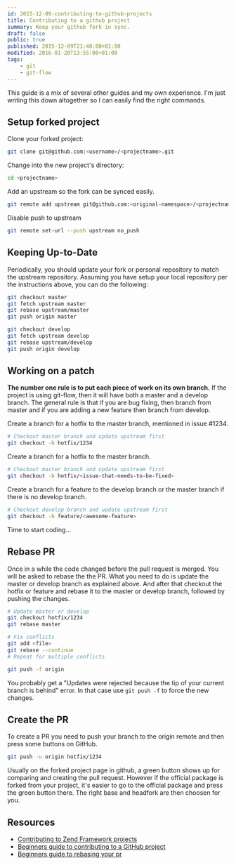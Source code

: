 ```yaml
---
id: 2015-12-09-contributing-to-github-projects
title: Contributing to a github project
summary: Keep your github fork in sync.
draft: false
public: true
published: 2015-12-09T21:48:00+01:00
modified: 2016-01-20T13:55:00+01:00
tags:
    - git
    - git-flow
---
```


This guide is a mix of several other guides and my own experience. I'm just writing this down altogether so I can easily find the right commands.

## Setup forked project

Clone your forked project:

```bash
git clone git@github.com:<username>/<projectname>.git
```

Change into the new project's directory:

```bash
cd <projectname>
```

Add an upstream so the fork can be synced easily.

```bash
git remote add upstream git@github.com:<original-namespace>/<projectname>.git
```

Disable push to upstream

```bash
git remote set-url --push upstream no_push
```

## Keeping Up-to-Date

Periodically, you should update your fork or personal repository to match the upstream repository. Assuming you have setup your local repository per the instructions above, you can do the following:

```bash
git checkout master
git fetch upstream master
git rebase upstream/master
git push origin master

git checkout develop
git fetch upstream develop
git rebase upstream/develop
git push origin develop
```

## Working on a patch

**The number one rule is to put each piece of work on its own branch.** If the project is using git-flow, then it will have both a master and a develop branch. The general rule is that if you are bug fixing, then branch from master and if you are adding a new feature then branch from develop.

Create a branch for a hotfix to the master branch, mentioned in issue #1234.

```bash
# Checkout master branch and update upstream first
git checkout -b hotfix/1234
```

Create a branch for a hotfix to the master branch.

```bash
# Checkout master branch and update upstream first
git checkout -b hotfix/<issue-that-needs-to-be-fixed>
```

Create a branch for a feature to the develop branch or the master branch if there is no develop branch.

```bash
# Checkout develop branch and update upstream first
git checkout -b feature/<awesome-feature>
```

Time to start coding...

## Rebase PR

Once in a while the code changed before the pull request is merged. You will be asked to rebase the the PR. What you
need to do is update the master or develop branch as explained above. And after that checkout the hotfix or feature
and rebase it to the master or develop branch, followed by pushing the changes.

```bash
# Update master or develop
git checkout hotfix/1234
git rebase master

# Fix conflicts
git add <file>
git rebase --continue
# Repeat for multiple conflicts

git push -f origin
```

You probably get a "Updates were rejected because the tip of your current branch is behind" error. In that case
use `git push -f` to force the new changes.

## Create the PR

To create a PR you need to push your branch to the origin remote and then press some buttons on GitHub.

```bash
git push -u origin hotfix/1234
```

Usually on the forked project page in github, a green button shows up for comparing and creating the pull request. However if the official package is forked from your project, it's easier to go to the official package and press the green button there. The right base and headfork are then choosen for you.

## Resources

- [Contributing to Zend Framework projects](https://github.com/zendframework/zend-expressive-skeleton/blob/master/CONTRIBUTING.md)
- [Beginners guide to contributing to a GitHub project](http://akrabat.com/the-beginners-guide-to-contributing-to-a-github-project/)
- [Beginners guide to rebasing your pr](http://akrabat.com/the-beginners-guide-to-rebasing-your-pr/)
